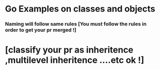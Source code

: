 # Go Examples on classes and objects  
### Naming will follow same rules [You must follow the rules in order to get your pr merged !]
# [classify your pr as inheritence ,multilevel inheritence ....etc ok !]
